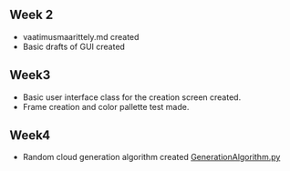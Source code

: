 ## Week 2

- vaatimusmaarittely.md created
- Basic drafts of GUI created

## Week3

- Basic user interface class for the creation screen created.
- Frame creation and color pallette test made.

## Week4

- Random cloud generation algorithm created [GenerationAlgorithm.py](src/GenerationAlgorithm.py)

